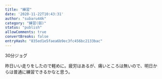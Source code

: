 ```yaml
---
title: "練習"
date: '2020-11-22T10:43:31'
author: "subaru44k"
category: "練習(弱)"
status: "publish"
allowComments: true
convertBreaks: false
entryHash: "835ed1e5faea6b9ec3fc456bc2133bac"
---
```

30分ジョグ

昨日いい走りをしたので軽めに。疲労はあるが、痛いところは無いので、明日からは普通に練習できるかなと思う。
